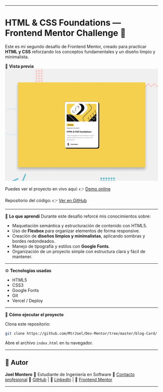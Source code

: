 
---

# HTML & CSS Foundations — Frontend Mentor Challenge 🧩

Este es mi segundo desafío de Frontend Mentor, creado para practicar **HTML y CSS** reforzando los conceptos fundamentales y un diseño limpio y minimalista.

📸 **Vista previa**
![Vista previa del proyecto](./preview.jpg)

Puedes ver el proyecto en vivo aquí: 👉 [Demo online](https://dev-mentor-joelm.vercel.app)

Repositorio del código: 👉 [Ver en GitHub](https://github.com/MtrJoel/Dev-Mentor/tree/master/blog-Card/)

---

🧠 **Lo que aprendí**
Durante este desafío reforcé mis conocimientos sobre:

* Maquetación semántica y estructuración de contenido con HTML5.
* Uso de **Flexbox** para organizar elementos de forma responsive.
* Creación de **diseños limpios y minimalistas**, aplicando sombras y bordes redondeados.
* Manejo de tipografía y estilos con **Google Fonts**.
* Organización de un proyecto simple con estructura clara y fácil de mantener.

---

⚙️ **Tecnologías usadas**

* HTML5
* CSS3
* Google Fonts
* Git
* Vercel / Deploy

---

🚀 **Cómo ejecutar el proyecto**

Clona este repositorio:

```bash
git clone https://github.com/MtrJoel/Dev-Mentor/tree/master/blog-Card/
```

Abre el archivo `index.html` en tu navegador.

---

## 👤 Autor
**Joel Montero**
💼 Estudiante de Ingeniería en Software
📧 [Contacto profesional](mailto:monterojoel135@mail.com)
🐙 [GitHub](https://github.com/MtrJoel) | 💼 [LinkedIn](https://www.linkedin.com/in/joel-montero-166488226/) | 🧩 [Frontend Mentor](https://www.frontendmentor.io/profile/MtrJoel)

---

